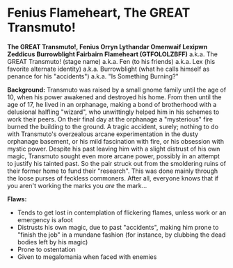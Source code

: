 <!-- TITLE: Fenius Flameheart (A.K.A. The GREAT Transmuto!)-->
<!-- SUBTITLE: A quick summary of Fenius Flameheart -->

# Fenius Flameheart, The GREAT Transmuto!

**The GREAT Transmuto!, Fenius Orryn Lythandar Omenwaif Lexipwn Zeddicus Burrowblight Fairbairn Flameheart (GTFOLOLZBFF)**
a.k.a. The GREAT Transmuto! (stage name)
a.k.a. Fen (to his friends)
a.k.a. Lex (his favorite alternate identity)
a.k.a. Burrowblight (what he calls himself as penance for his "accidents")
a.k.a. "Is Something Burning?"


**Background:**
Transmuto was raised by a small gnome family until the age of 10, when his power awakened and destroyed his home. From then until the age of 17, he lived in an orphanage, making a bond of brotherhood with a delusional halfling "wizard", who unwittingly helped him in his schemes to work their peers. On their final day at the orphanage a "mysterious" fire burned the building to the ground. A tragic accident, surely; nothing to do with Transmuto's overzealous arcane experimentation in the dusty orphanage basement, or his mild fascination with fire, or his obsession with mystic power. Despite his past leaving him with a slight distrust of his own magic, Transmuto sought even more arcane power, possibly in an attempt to justify his tainted past. So the pair struck out from the smoldering ruins of their former home to fund their "research". This was done mainly through the loose purses of feckless commoners. After all, everyone knows that if you aren't working the marks you _are_ the mark...

**Flaws:**
* Tends to get lost in contemplation of flickering flames, unless work or an emergency is afoot
* Distrusts his own magic, due to past "accidents", making him prone to "finish the job" in a mundane fashion (for instance, by clubbing the dead bodies left by his magic)
 * Prone to ostentation
* Given to megalomania when faced with enemies